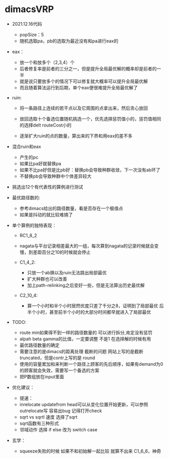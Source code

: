 # dimacsVRP

- 2021.12.16代码
    - popSize：5
    - 随机选取pa，pb的选取为最近没有和pa进行eax的

- eax：
    - 放一个和放多个（2,3,4）个
    - 后者修复率是前者的三分之一，但是提升全局最优解的概率却是前者的一半
    - 就是说只要放多个的情况下可以修复就大概率可以提升全局最优解
    - 而且随着算法运行到后期，单个eax便很难提升全局最优解了

- ruin:
    - 将一条路径上连续的若干点以及它周围的点拿出来，然后贪心放回
    - 放回选取十个备选位置随机挑选一个，优先选择惩罚值小的，惩罚值相同的选择delt routeCost小的

    - 逐渐扩大ruin的点的数量，算出来的下界和用eax的差不多

- 混合ruin和eax
    - 产生的pc
    - 如果比pa好就替换pa
    - 如果不比pa好但是比pb好：替换pb会导致种群收敛，下一次没有ab环了
    - 不替换pb会导致种群中个体差异较大

- 挑选出12个有代表性的算例进行测试

- 最优路径数的:
    - 参考dimacs给出的路径数量，看是否存在一个极值点
    - 如果是抖动的就比较难搞了

- 单个算例的独特表现：

    - RC1_8_2 
    - nagata与平台记录相差最大的一组，每次算到nagata的记录时候就会变慢，到差距百分之10的时候就会停止

    - C1_4_2:
        - 只放一个ab换以及ruin无法跳出局部最优
        - 扩大种群也可以改善
        - 加上path-relinking之后变好一些，但是无法算出历史最优解

    - C2_10_4:
        - 算一个小时和半个小时居然优度只差了千分之8，证明到了局部最优 后半个小时，甚至前半个小时的大部分时间都早就进入了局部最优

- TODO:
    - route min如果得不到一样的路径数量的 可以进行拆分,肯定没有惩罚
    - alpah beta gamma的比值，一定要调整 不是1 在选择解的时候有用
    - 最优路径数量的确定
    - 需要注意的是dimacs的距离处理 截断的问题 网站上写的是截断truncated，但是contr上写的是 round
    - 使用的容量累加和来判断一个路径上顾客的先后顺序，如果有demand为0的顾客就会失效，需要写一个备选的方案
    - 把P数组放在input里面

- 优化建议：
    - 提速：
    - inrelocate updatefrom head可以从变化位置开始更新，可以参照outrelocate写 容易出bug 记得打开check
    - sqrt vs sqrtl 速度 选择了sqrt
    - sqrt函数有三种形式
    - 邻域动作 选择 if else 改为 switch case

- 玄学：
    - squeeze失败的时候 如果不和初始解一起比较 就算不出来 C1_6_6，神奇
